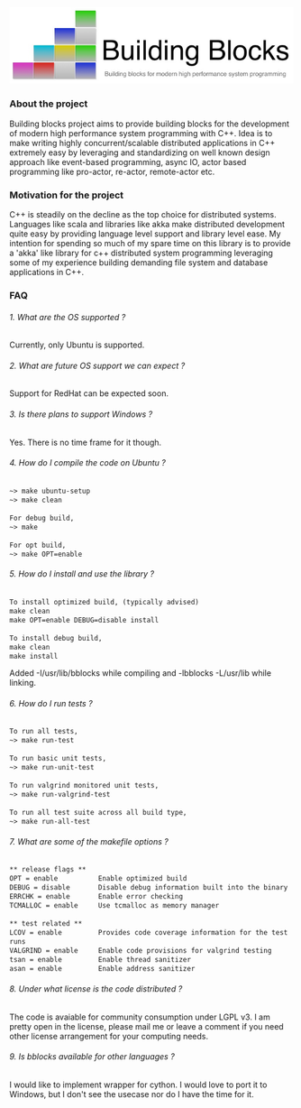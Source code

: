 ![alt tag](https://github.com/kradhakrishnan/bblocks/blob/master/doc/bblocks.jpg?raw=true)

### About the project

Building blocks project aims to provide building blocks for the development of modern high performance system programming with C++. Idea is to make writing highly concurrent/scalable distributed applications in C++ extremely easy by leveraging and standardizing on well known design approach like event-based programming, async IO, actor based programming like pro-actor, re-actor, remote-actor etc. 

### Motivation for the project

C++ is steadily on the decline as the top choice for distributed systems. Languages like scala and libraries like akka make distributed development quite easy by providing language level support and library level ease. My intention for spending so much of my spare time on this library is to provide a 'akka' like library for c++ distributed system programming leveraging some of my experience building demanding file system and database applications in C++.

### FAQ

###### 1. What are the OS supported ?

Currently, only Ubuntu is supported.

###### 2. What are future OS support we can expect ?

Support for RedHat can be expected soon.

###### 3. Is there plans to support Windows ?

Yes. There is no time frame for it though.

###### 4. How do I compile the code on Ubuntu ?

```
~> make ubuntu-setup
~> make clean

For debug build,
~> make

For opt build,
~> make OPT=enable
```

###### 5. How do I install and use the library ?

```
To install optimized build, (typically advised)
make clean
make OPT=enable DEBUG=disable install

To install debug build,
make clean
make install
```

Added -I/usr/lib/bblocks while compiling and -lbblocks -L/usr/lib while linking.

###### 6. How do I run tests ?

```
To run all tests,
~> make run-test

To run basic unit tests,
~> make run-unit-test

To run valgrind monitored unit tests,
~> make run-valgrind-test

To run all test suite across all build type,
~> make run-all-test
```

###### 7. What are some of the makefile options ?

```
** release flags **
OPT = enable          Enable optimized build
DEBUG = disable       Disable debug information built into the binary
ERRCHK = enable       Enable error checking
TCMALLOC = enable     Use tcmalloc as memory manager

** test related **
LCOV = enable         Provides code coverage information for the test runs
VALGRIND = enable     Enable code provisions for valgrind testing
tsan = enable         Enable thread sanitizer
asan = enable         Enable address sanitizer
```

###### 8. Under what license is the code distributed ?

The code is avaiable for community consumption under LGPL v3. I am pretty open in the license, please mail me or leave a comment if you need other license arrangement for your computing needs.

###### 9. Is bblocks available for other languages ?

I would like to implement wrapper for cython. I would love to port it to Windows, but I don't see the usecase nor do I have the time for it.
